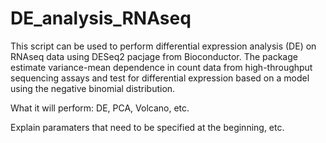 # DE_analysis_RNAseq

This script can be used to perform differential expression analysis (DE) on RNAseq data using DESeq2 pacjage from Bioconductor.
The package estimate variance-mean dependence in count data from high-throughput sequencing assays and test for differential expression based on a model using the negative binomial distribution.

What it will perform: DE, PCA, Volcano, etc.

Explain paramaters that need to be specified at the beginning, etc.

